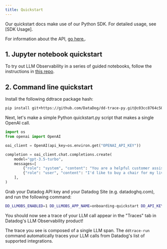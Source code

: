 ```yaml
---
title: Quickstart
---
```


Our quickstart docs make use of our Python SDK. For detailed usage, see [SDK Usage].

For information about the API, [go here.](TODO).

## 1. Jupyter notebook quickstart

To try out LLM Observability in a series of guided notebooks, follow the instructions in [this repo](https://github.com/DataDog/llm-observability).


## 2. Command line quickstart

Install the following ddtrace package hash:

```bash
pip install git+https://github.com/DataDog/dd-trace-py.git@c03cc8764c508cf53ea38b7b0f0eb6cb39627d91
```

Next, let's make a simple Python quickstart.py script that makes a single OpenAI call.

```py
import os
from openai import OpenAI

oai_client = OpenAI(api_key=os.environ.get("OPENAI_API_KEY"))

completion = oai_client.chat.completions.create(
    model="gpt-3.5-turbo",
    messages=[
        {"role": "system", "content": "You are a helpful customer assistant for a furniture store."},
        {"role": "user", "content": "I'd like to buy a chair for my living room."},
    ],
)
```

Grab your Datadog API key and your Datadog Site (e.g. datadoghq.com), and run the following command: 

```bash
DD_LLMOBS_ENABLED=1 DD_LLMOBS_APP_NAME=onboarding-quickstart DD_API_KEY=<YOUR_DATADOG_API_KEY> DD_SITE=<YOUR_DATADOG_SITE> DD_LLMOBS_NO_APM=1 ddtrace-run python quickstart.py
```

You should now see a trace of your LLM call appear in the "Traces" tab in Datadog's LLM Observability product!


The trace you see is composed of a single LLM span. The `ddtrace-run` command automatically traces your LLM calls from Datadog's list of supported integrations.
